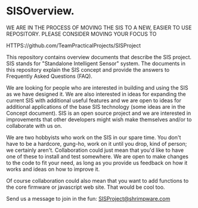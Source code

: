 # SISOverview.

WE ARE IN THE PROCESS OF MOVING THE SIS TO A NEW, EASIER TO USE REPOSITORY. PLEASE CONSIDER MOVING YOUR FOCUS TO

HTTPS://github.com/TeamPracticalProjects/SISProject

This repository contains overview documents that describe the SIS project.  SIS stands for 
"Standalone Intelligent Sensor" system. The documents in this repository explain the SIS concept 
and provide the answers to Frequently Asked Questions (FAQ).

We are looking for people who are interested in building and using the SIS as we have designed it.  We are
also interested in ideas for expanding the current SIS with additional useful features and we are open to 
ideas for additional applications of the base SIS technology (some ideas are in the Concept document). 
SIS is an open source project and we are interested in improvements that other developers might wish make 
themselves and/or to collaborate with us on.

We are two hobbyists who work on the SIS in our spare time. You don't have to be a hardcore, gung-ho, work 
on it until you drop, kind of person; we certainly aren't. Collaboration could just mean that you'd like 
to have one of these to install and test somewhere. We are open to make changes to the code to fit your need, 
as long as you provide us feedback on how it works and ideas on how to improve it.

Of course collaboration could also mean that you want to add functions to the core firmware or javascript web site. 
That would be cool too.

Send us a message to join in the fun: SISProject@shrimpware.com

